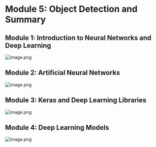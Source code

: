 

# Module 5: Object Detection and Summary
## Module 1: Introduction to Neural Networks and Deep Learning
![image.png](https://prod-files-secure.s3.us-west-2.amazonaws.com/03e82b26-cccb-4906-bb56-adabcbdc0655/a8d40bcb-c482-4026-8872-311e16b2dc63/image.png?X-Amz-Algorithm=AWS4-HMAC-SHA256&X-Amz-Content-Sha256=UNSIGNED-PAYLOAD&X-Amz-Credential=ASIAZI2LB466S73AHY42%2F20250206%2Fus-west-2%2Fs3%2Faws4_request&X-Amz-Date=20250206T221411Z&X-Amz-Expires=3600&X-Amz-Security-Token=IQoJb3JpZ2luX2VjEE0aCXVzLXdlc3QtMiJHMEUCIGO7zkdHRQPQsrs3GcYccEiYa9O6ggwz85JXNUAUejiOAiEAgbOKfxdxUi40QNa1ERYBT%2FvSZ6rWAGH4FpVQ88%2Bu%2BSAq%2FwMIZhAAGgw2Mzc0MjMxODM4MDUiDAod9fzmbWRZ%2FVrHYCrcA0GIOQA2V4Mw7MCHIVh0oKKeKEWKScDjutynT2yEptCsnxdtQQ3J%2B%2FVuBfEuD1DKkZI13GwWQDHo%2BQd1Y1iZeQ4mdbISOSDgQ8cFqFXZ2ZMHlMPGZ%2Bx5oygvxG0M0%2FZICnFF0YihgxUpUHMfDsS%2Ba4gsghs8phtPEctFeHhl0D%2BR04LP6rBSqqSM%2Bqc12HbLZKgR6bfdLC6oYCV4xzMoOnRUqHvitODuRPOZMUQRP2qn0kbIGj7Yw3rAlxsD8sK0%2F7dqfAKY5ndHJpRWc%2FDBN%2BQ20Ik7zhi6ut3MGkdtg7LE6kRystQ9%2FafHhtpXv4vLrSzB%2BQlJGZzUcDGc4PiEDbuPHhtXeSabubLoSWBmyB9v%2BhBejh2e41SOXfs0bjLh0J6nPSZue3zz%2FFzU6k88owbRI9%2BeTM3QuGi4Ko4YS45VSz%2FHlSrrHICxgimW4n0P7elbg%2BZVIhm2rM8IToxOJgLgks5KcKwa%2B7F44Szx4PGa4fptOIAvSP83uggt3vEJDaSMLCQEUnMsT4QTmHQ3NB538ESfZeUKvFcWP3gZmxKYA93vkY8C7M4WalE%2FYAH88FbqWDTk4%2Ff5U3svZQFfiiKiONh8mFlcewZvJ0obeWs42SXE7EVyoHyukdJ0MM%2B4lL0GOqUBvDHResv5%2BrgH5b6v9s5GTEKpcJLfwuWjW%2FTMoG7UTzfNe1WYrF1%2FFNdBXr8Gu0%2FviXstNUdR1wQ0fFhzFtvx3P8amK2D4cOxkWcmEF3qCHd2OTGXaJQLhaPn9rMuiKkmLWqmYwhdFvFL2qM2PD0ClfUwKmxgni%2F2BLPKBoX1R5LFHP7%2FssInsrShrm3IZMabcXDQsDoYqncY51UIdGsCqaTHCJSE&X-Amz-Signature=7835a4324e056d01fdb5ee63da62ccf87b320c14eabc0fdfa7bd58d0ff635003&X-Amz-SignedHeaders=host&x-id=GetObject)
## Module 2: Artificial Neural Networks
![image.png](https://prod-files-secure.s3.us-west-2.amazonaws.com/03e82b26-cccb-4906-bb56-adabcbdc0655/5157ca89-62da-41d9-a98f-6432b71047a9/image.png?X-Amz-Algorithm=AWS4-HMAC-SHA256&X-Amz-Content-Sha256=UNSIGNED-PAYLOAD&X-Amz-Credential=ASIAZI2LB466S73AHY42%2F20250206%2Fus-west-2%2Fs3%2Faws4_request&X-Amz-Date=20250206T221411Z&X-Amz-Expires=3600&X-Amz-Security-Token=IQoJb3JpZ2luX2VjEE0aCXVzLXdlc3QtMiJHMEUCIGO7zkdHRQPQsrs3GcYccEiYa9O6ggwz85JXNUAUejiOAiEAgbOKfxdxUi40QNa1ERYBT%2FvSZ6rWAGH4FpVQ88%2Bu%2BSAq%2FwMIZhAAGgw2Mzc0MjMxODM4MDUiDAod9fzmbWRZ%2FVrHYCrcA0GIOQA2V4Mw7MCHIVh0oKKeKEWKScDjutynT2yEptCsnxdtQQ3J%2B%2FVuBfEuD1DKkZI13GwWQDHo%2BQd1Y1iZeQ4mdbISOSDgQ8cFqFXZ2ZMHlMPGZ%2Bx5oygvxG0M0%2FZICnFF0YihgxUpUHMfDsS%2Ba4gsghs8phtPEctFeHhl0D%2BR04LP6rBSqqSM%2Bqc12HbLZKgR6bfdLC6oYCV4xzMoOnRUqHvitODuRPOZMUQRP2qn0kbIGj7Yw3rAlxsD8sK0%2F7dqfAKY5ndHJpRWc%2FDBN%2BQ20Ik7zhi6ut3MGkdtg7LE6kRystQ9%2FafHhtpXv4vLrSzB%2BQlJGZzUcDGc4PiEDbuPHhtXeSabubLoSWBmyB9v%2BhBejh2e41SOXfs0bjLh0J6nPSZue3zz%2FFzU6k88owbRI9%2BeTM3QuGi4Ko4YS45VSz%2FHlSrrHICxgimW4n0P7elbg%2BZVIhm2rM8IToxOJgLgks5KcKwa%2B7F44Szx4PGa4fptOIAvSP83uggt3vEJDaSMLCQEUnMsT4QTmHQ3NB538ESfZeUKvFcWP3gZmxKYA93vkY8C7M4WalE%2FYAH88FbqWDTk4%2Ff5U3svZQFfiiKiONh8mFlcewZvJ0obeWs42SXE7EVyoHyukdJ0MM%2B4lL0GOqUBvDHResv5%2BrgH5b6v9s5GTEKpcJLfwuWjW%2FTMoG7UTzfNe1WYrF1%2FFNdBXr8Gu0%2FviXstNUdR1wQ0fFhzFtvx3P8amK2D4cOxkWcmEF3qCHd2OTGXaJQLhaPn9rMuiKkmLWqmYwhdFvFL2qM2PD0ClfUwKmxgni%2F2BLPKBoX1R5LFHP7%2FssInsrShrm3IZMabcXDQsDoYqncY51UIdGsCqaTHCJSE&X-Amz-Signature=ec00116a7e071efe06dd691fbe077c0adc9b8a9545832b12e9e989324559100a&X-Amz-SignedHeaders=host&x-id=GetObject)
## Module 3: Keras and Deep Learning Libraries
![image.png](https://prod-files-secure.s3.us-west-2.amazonaws.com/03e82b26-cccb-4906-bb56-adabcbdc0655/5089ce50-05f1-470d-ad42-42503bf1df5f/image.png?X-Amz-Algorithm=AWS4-HMAC-SHA256&X-Amz-Content-Sha256=UNSIGNED-PAYLOAD&X-Amz-Credential=ASIAZI2LB466S73AHY42%2F20250206%2Fus-west-2%2Fs3%2Faws4_request&X-Amz-Date=20250206T221411Z&X-Amz-Expires=3600&X-Amz-Security-Token=IQoJb3JpZ2luX2VjEE0aCXVzLXdlc3QtMiJHMEUCIGO7zkdHRQPQsrs3GcYccEiYa9O6ggwz85JXNUAUejiOAiEAgbOKfxdxUi40QNa1ERYBT%2FvSZ6rWAGH4FpVQ88%2Bu%2BSAq%2FwMIZhAAGgw2Mzc0MjMxODM4MDUiDAod9fzmbWRZ%2FVrHYCrcA0GIOQA2V4Mw7MCHIVh0oKKeKEWKScDjutynT2yEptCsnxdtQQ3J%2B%2FVuBfEuD1DKkZI13GwWQDHo%2BQd1Y1iZeQ4mdbISOSDgQ8cFqFXZ2ZMHlMPGZ%2Bx5oygvxG0M0%2FZICnFF0YihgxUpUHMfDsS%2Ba4gsghs8phtPEctFeHhl0D%2BR04LP6rBSqqSM%2Bqc12HbLZKgR6bfdLC6oYCV4xzMoOnRUqHvitODuRPOZMUQRP2qn0kbIGj7Yw3rAlxsD8sK0%2F7dqfAKY5ndHJpRWc%2FDBN%2BQ20Ik7zhi6ut3MGkdtg7LE6kRystQ9%2FafHhtpXv4vLrSzB%2BQlJGZzUcDGc4PiEDbuPHhtXeSabubLoSWBmyB9v%2BhBejh2e41SOXfs0bjLh0J6nPSZue3zz%2FFzU6k88owbRI9%2BeTM3QuGi4Ko4YS45VSz%2FHlSrrHICxgimW4n0P7elbg%2BZVIhm2rM8IToxOJgLgks5KcKwa%2B7F44Szx4PGa4fptOIAvSP83uggt3vEJDaSMLCQEUnMsT4QTmHQ3NB538ESfZeUKvFcWP3gZmxKYA93vkY8C7M4WalE%2FYAH88FbqWDTk4%2Ff5U3svZQFfiiKiONh8mFlcewZvJ0obeWs42SXE7EVyoHyukdJ0MM%2B4lL0GOqUBvDHResv5%2BrgH5b6v9s5GTEKpcJLfwuWjW%2FTMoG7UTzfNe1WYrF1%2FFNdBXr8Gu0%2FviXstNUdR1wQ0fFhzFtvx3P8amK2D4cOxkWcmEF3qCHd2OTGXaJQLhaPn9rMuiKkmLWqmYwhdFvFL2qM2PD0ClfUwKmxgni%2F2BLPKBoX1R5LFHP7%2FssInsrShrm3IZMabcXDQsDoYqncY51UIdGsCqaTHCJSE&X-Amz-Signature=793392c65354f10d783c6b74c6d129eb3ee43183170dfd5a4172b85d6435b920&X-Amz-SignedHeaders=host&x-id=GetObject)
## Module 4: Deep Learning Models
![image.png](https://prod-files-secure.s3.us-west-2.amazonaws.com/03e82b26-cccb-4906-bb56-adabcbdc0655/4e22fcb0-cfbc-4d28-b961-b9b8fde071f0/image.png?X-Amz-Algorithm=AWS4-HMAC-SHA256&X-Amz-Content-Sha256=UNSIGNED-PAYLOAD&X-Amz-Credential=ASIAZI2LB466S73AHY42%2F20250206%2Fus-west-2%2Fs3%2Faws4_request&X-Amz-Date=20250206T221411Z&X-Amz-Expires=3600&X-Amz-Security-Token=IQoJb3JpZ2luX2VjEE0aCXVzLXdlc3QtMiJHMEUCIGO7zkdHRQPQsrs3GcYccEiYa9O6ggwz85JXNUAUejiOAiEAgbOKfxdxUi40QNa1ERYBT%2FvSZ6rWAGH4FpVQ88%2Bu%2BSAq%2FwMIZhAAGgw2Mzc0MjMxODM4MDUiDAod9fzmbWRZ%2FVrHYCrcA0GIOQA2V4Mw7MCHIVh0oKKeKEWKScDjutynT2yEptCsnxdtQQ3J%2B%2FVuBfEuD1DKkZI13GwWQDHo%2BQd1Y1iZeQ4mdbISOSDgQ8cFqFXZ2ZMHlMPGZ%2Bx5oygvxG0M0%2FZICnFF0YihgxUpUHMfDsS%2Ba4gsghs8phtPEctFeHhl0D%2BR04LP6rBSqqSM%2Bqc12HbLZKgR6bfdLC6oYCV4xzMoOnRUqHvitODuRPOZMUQRP2qn0kbIGj7Yw3rAlxsD8sK0%2F7dqfAKY5ndHJpRWc%2FDBN%2BQ20Ik7zhi6ut3MGkdtg7LE6kRystQ9%2FafHhtpXv4vLrSzB%2BQlJGZzUcDGc4PiEDbuPHhtXeSabubLoSWBmyB9v%2BhBejh2e41SOXfs0bjLh0J6nPSZue3zz%2FFzU6k88owbRI9%2BeTM3QuGi4Ko4YS45VSz%2FHlSrrHICxgimW4n0P7elbg%2BZVIhm2rM8IToxOJgLgks5KcKwa%2B7F44Szx4PGa4fptOIAvSP83uggt3vEJDaSMLCQEUnMsT4QTmHQ3NB538ESfZeUKvFcWP3gZmxKYA93vkY8C7M4WalE%2FYAH88FbqWDTk4%2Ff5U3svZQFfiiKiONh8mFlcewZvJ0obeWs42SXE7EVyoHyukdJ0MM%2B4lL0GOqUBvDHResv5%2BrgH5b6v9s5GTEKpcJLfwuWjW%2FTMoG7UTzfNe1WYrF1%2FFNdBXr8Gu0%2FviXstNUdR1wQ0fFhzFtvx3P8amK2D4cOxkWcmEF3qCHd2OTGXaJQLhaPn9rMuiKkmLWqmYwhdFvFL2qM2PD0ClfUwKmxgni%2F2BLPKBoX1R5LFHP7%2FssInsrShrm3IZMabcXDQsDoYqncY51UIdGsCqaTHCJSE&X-Amz-Signature=ee52a616c216b0fc79e03fa38151d5ede9879b079d890f6c8e554ec607c96bcd&X-Amz-SignedHeaders=host&x-id=GetObject)